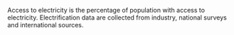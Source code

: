 Access to electricity is the percentage of population with access to electricity. Electrification data are collected from industry, national surveys and international sources.